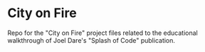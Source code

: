 # City on Fire
Repo for the "City on Fire" project files related to the educational walkthrough of Joel Dare's "Splash of Code" publication.
